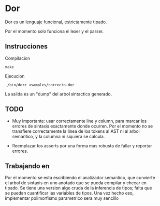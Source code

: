# Dor
Dor es un lenguaje funcional, estrictamente tipado.

Por el momento solo funciona el lexer y el parser.

## Instrucciones
Compilacion

    make

Ejecucion

    ./bin/dorc <samples/correcto.dor

La salida es un "dump" del arbol sintactico generado.

## TODO

* Muy importante: usar correctamente line y column, para marcar los errores de sintaxis exactamente donde ocurren. Por el momento no se transfiere correctamente la linea de los tokens al AST ni al arbol semantico, y la columna ni siquiera se calcula.

* Reemplazar los asserts por una forma mas robusta de fallar y reportar errores.

## Trabajando en

Por el momento se esta escribiendo el analizador semantico, que convierte el arbol de sintaxis en uno anotado que se pueda compilar y checar en tipado. Se tiene una version algo cruda de la inferencia de tipos; falta que se puedan cuantificar las variables de tipos. Una vez hecho eso, implementar polimorfismo parametrico sera muy sencillo
